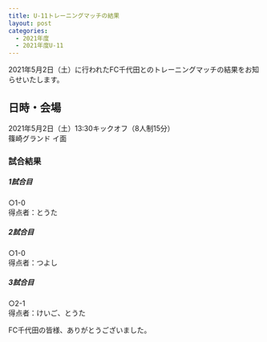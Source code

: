 ```yaml
---
title: U-11トレーニングマッチの結果
layout: post
categories:
  - 2021年度
  - 2021年度U-11
---
```


2021年5月2日（土）に行われたFC千代田とのトレーニングマッチの結果をお知らせいたします。

## 日時・会場

2021年5月2日（土）13:30キックオフ（8人制15分）  
篠崎グランド イ面  

### 試合結果

#####  1試合目  
○1-0  
得点者：とうた

##### 2試合目  
○1-0  
得点者：つよし

#####  3試合目  
○2-1  
得点者：けいご、とうた



FC千代田の皆様、ありがとうございました。
